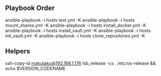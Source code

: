 ## Playbook Order
ansible-playbook -i hosts test.yml -K
ansible-playbook -i hosts mount_shares.yml -K
ansible-playbook -i hosts install_docker.yml -K
ansible-playbook -i hosts install_vault.yml -K
ansible-playbook -i hosts init_vault.yml -K
ansible-playbook -i hosts clone_repositories.yml -K


## Helpers
ssh-copy-id makutaku@192.168.1.176
lsb_release -cs
. /etc/os-release && echo $VERSION_CODENAME


